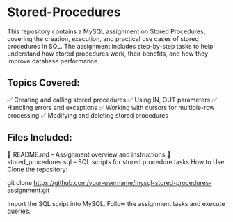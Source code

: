 # Stored-Procedures

This repository contains a MySQL assignment on Stored Procedures, covering the creation, execution, and practical use cases of stored procedures in SQL. The assignment includes step-by-step tasks to help understand how stored procedures work, their benefits, and how they improve database performance.
## Topics Covered:

✅ Creating and calling stored procedures
✅ Using IN, OUT parameters
✅ Handling errors and exceptions
✅ Working with cursors for multiple-row processing
✅ Modifying and deleting stored procedures
## Files Included:

📂 README.md – Assignment overview and instructions
📂 stored_procedures.sql – SQL scripts for stored procedure tasks
How to Use:
Clone the repository:

git clone https://github.com/your-username/mysql-stored-procedures-assignment.git

Import the SQL script into MySQL.
Follow the assignment tasks and execute queries.
